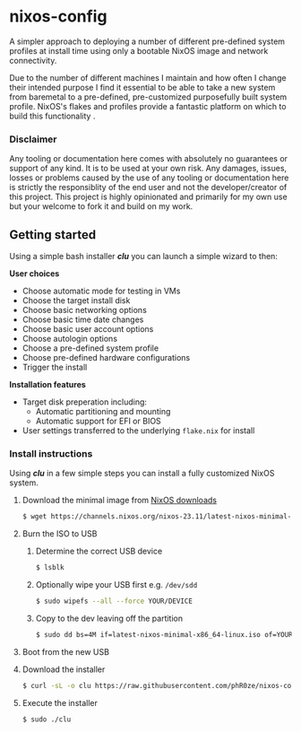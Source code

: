 # nixos-config
A simpler approach to deploying a number of different pre-defined system profiles at install time 
using only a bootable NixOS image and network connectivity.

Due to the number of different machines I maintain and how often I change their intended purpose I 
find it essential to be able to take a new system from baremetal to a pre-defined, pre-customized 
purposefully built system profile. NixOS's flakes and profiles provide a fantastic platform on which 
to build this functionality .

### Disclaimer
Any tooling or documentation here comes with absolutely no guarantees or support of any kind. It is 
to be used at your own risk. Any damages, issues, losses or problems caused by the use of any tooling 
or documentation here is strictly the responsiblity of the end user and not the developer/creator of 
this project. This project is highly opinionated and primarily for my own use but your welcome to 
fork it and build on my work.

## Getting started
Using a simple bash installer ***clu*** you can launch a simple wizard to then:

**User choices**
* Choose automatic mode for testing in VMs
* Choose the target install disk
* Choose basic networking options
* Choose basic time date changes
* Choose basic user account options
* Choose autologin options
* Choose a pre-defined system profile
* Choose pre-defined hardware configurations
* Trigger the install

**Installation features**
* Target disk preperation including:
  * Automatic partitioning and mounting
  * Automatic support for EFI or BIOS
* User settings transferred to the underlying `flake.nix` for install

### Install instructions
Using ***clu*** in a few simple steps you can install a fully customized NixOS system.

1. Download the minimal image from [NixOS downloads](https://nixos.org/download.html#nixos-iso)
   ```bash
   $ wget https://channels.nixos.org/nixos-23.11/latest-nixos-minimal-x86_64-linux.iso
   ```

2. Burn the ISO to USB 
   1. Determine the correct USB device
      ```bash
      $ lsblk
      ```
   2. Optionally wipe your USB first e.g. `/dev/sdd`
      ```bash
      $ sudo wipefs --all --force YOUR/DEVICE
      ```
   3. Copy to the dev leaving off the partition
      ```bash
      $ sudo dd bs=4M if=latest-nixos-minimal-x86_64-linux.iso of=YOUR/DEVICE status=progress conv=fsync oflag=direct
      ```

3. Boot from the new USB

4. Download the installer
   ```bash
   $ curl -sL -o clu https://raw.githubusercontent.com/phR0ze/nixos-config/main/clu
   ```

5. Execute the installer
   ```bash
   $ sudo ./clu
   ```

<!-- 
vim: ts=2:sw=2:sts=2
-->
